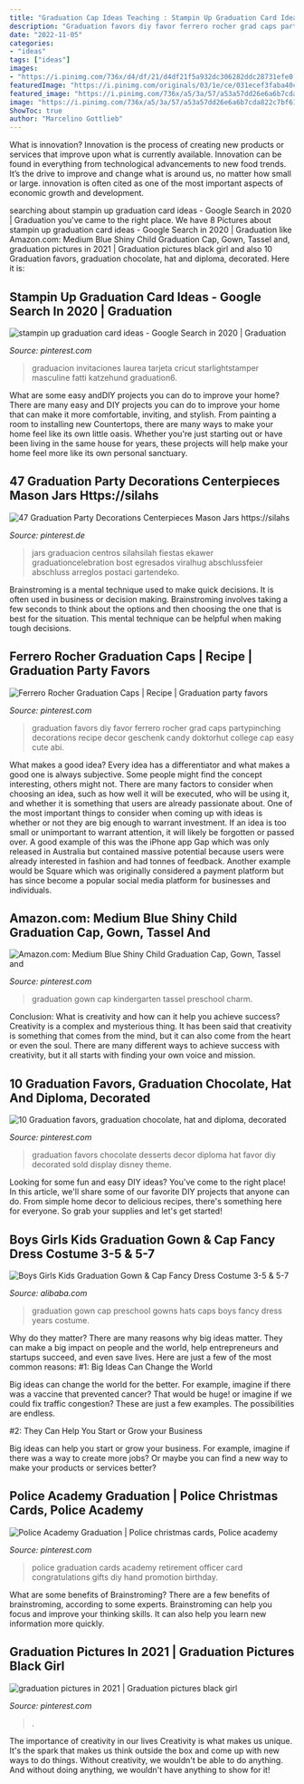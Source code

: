 ```yaml
---
title: "Graduation Cap Ideas Teaching : Stampin Up Graduation Card Ideas"
description: "Graduation favors diy favor ferrero rocher grad caps partypinching decorations recipe decor geschenk candy doktorhut college cap easy cute abi"
date: "2022-11-05"
categories:
- "ideas"
tags: ["ideas"]
images:
- "https://i.pinimg.com/736x/d4/df/21/d4df21f5a932dc306282ddc28731efe0.jpg"
featuredImage: "https://i.pinimg.com/originals/03/1e/ce/031ecef3faba40c1105c4ffcea02d93f.jpg"
featured_image: "https://i.pinimg.com/736x/a5/3a/57/a53a57dd26e6a6b7cda822c7bf61430a.jpg"
image: "https://i.pinimg.com/736x/a5/3a/57/a53a57dd26e6a6b7cda822c7bf61430a.jpg"
ShowToc: true
author: "Marcelino Gottlieb"
---
```



What is innovation?
Innovation is the process of creating new products or services that improve upon what is currently available. Innovation can be found in everything from technological advancements to new food trends. It’s the drive to improve and change what is around us, no matter how small or large. innovation is often cited as one of the most important aspects of economic growth and development.

	

		
searching about stampin up graduation card ideas - Google Search in 2020 | Graduation you've came to the right place. We have 8 Pictures about stampin up graduation card ideas - Google Search in 2020 | Graduation like Amazon.com: Medium Blue Shiny Child Graduation Cap, Gown, Tassel and, graduation pictures in 2021 | Graduation pictures black girl and also 10 Graduation favors, graduation chocolate, hat and diploma, decorated. Here it is:
		
    
## Stampin Up Graduation Card Ideas - Google Search In 2020 | Graduation

<img loading=lazy src="https://i.pinimg.com/736x/cc/38/59/cc3859ec58714d9e0ed9dfcfd6b976c8.jpg" onerror="this.onerror=null;this.src='https://tse1.mm.bing.net/th?id=OIP.IMoyhhwu1EP2VTCDD7cKRwHaJ4&amp;pid=15.1';" alt="stampin up graduation card ideas - Google Search in 2020 | Graduation">

_Source: pinterest.com_

>graduacion invitaciones laurea tarjeta cricut starlightstamper masculine fatti katzehund graduation6. 

	

What are some easy andDIY projects you can do to improve your home?
There are many easy and DIY projects you can do to improve your home that can make it more comfortable, inviting, and stylish. From painting a room to installing new Countertops, there are many ways to make your home feel like its own little oasis. Whether you're just starting out or have been living in the same house for years, these projects will help make your home feel more like its own personal sanctuary.

    
## 47 Graduation Party Decorations Centerpieces Mason Jars Https://silahs

<img loading=lazy src="https://i.pinimg.com/736x/a5/3a/57/a53a57dd26e6a6b7cda822c7bf61430a.jpg" onerror="this.onerror=null;this.src='https://tse4.mm.bing.net/th?id=OIP.ww9WQBvKOVmRauGxEV40yAHaLP&amp;pid=15.1';" alt="47 Graduation Party Decorations Centerpieces Mason Jars https://silahs">

_Source: pinterest.de_

>jars graduacion centros silahsilah fiestas ekawer graduationcelebration bost egresados viralhug abschlussfeier abschluss arreglos postaci gartendeko. 

	

Brainstroming is a mental technique used to make quick decisions. It is often used in business or decision making. Brainstroming involves taking a few seconds to think about the options and then choosing the one that is best for the situation. This mental technique can be helpful when making tough decisions.

    
## Ferrero Rocher Graduation Caps | Recipe | Graduation Party Favors

<img loading=lazy src="https://i.pinimg.com/736x/d4/df/21/d4df21f5a932dc306282ddc28731efe0.jpg" onerror="this.onerror=null;this.src='https://tse4.mm.bing.net/th?id=OIP.70p0I-Guv-TgP_CFr3Eo4wHaLG&amp;pid=15.1';" alt="Ferrero Rocher Graduation Caps | Recipe | Graduation party favors">

_Source: pinterest.com_

>graduation favors diy favor ferrero rocher grad caps partypinching decorations recipe decor geschenk candy doktorhut college cap easy cute abi. 

	

What makes a good idea?
Every idea has a differentiator and what makes a good one is always subjective. Some people might find the concept interesting, others might not. There are many factors to consider when choosing an idea, such as how well it will be executed, who will be using it, and whether it is something that users are already passionate about. 
One of the most important things to consider when coming up with ideas is whether or not they are big enough to warrant investment. If an idea is too small or unimportant to warrant attention, it will likely be forgotten or passed over. A good example of this was the iPhone app Gap which was only released in Australia but contained massive potential because users were already interested in fashion and had tonnes of feedback. Another example would be Square which was originally considered a payment platform but has since become a popular social media platform for businesses and individuals.

    
## Amazon.com: Medium Blue Shiny Child Graduation Cap, Gown, Tassel And

<img loading=lazy src="https://i.pinimg.com/736x/6e/e1/c7/6ee1c7da0e18c9c584edf821a9bf5867.jpg" onerror="this.onerror=null;this.src='https://tse3.mm.bing.net/th?id=OIP.l9SJ9t43zCyZF7NBWfJY-gHaMv&amp;pid=15.1';" alt="Amazon.com: Medium Blue Shiny Child Graduation Cap, Gown, Tassel and">

_Source: pinterest.com_

>graduation gown cap kindergarten tassel preschool charm. 

	

Conclusion: What is creativity and how can it help you achieve success?
Creativity is a complex and mysterious thing. It has been said that creativity is something that comes from the mind, but it can also come from the heart or even the soul. There are many different ways to achieve success with creativity, but it all starts with finding your own voice and mission.

    
## 10 Graduation Favors, Graduation Chocolate, Hat And Diploma, Decorated

<img loading=lazy src="https://i.pinimg.com/originals/03/1e/ce/031ecef3faba40c1105c4ffcea02d93f.jpg" onerror="this.onerror=null;this.src='https://tse1.mm.bing.net/th?id=OIP.jG1Iu1o6tJ5fEJro36S-HAHaJ4&amp;pid=15.1';" alt="10 Graduation favors, graduation chocolate, hat and diploma, decorated">

_Source: pinterest.com_

>graduation favors chocolate desserts decor diploma hat favor diy decorated sold display disney theme. 

	

Looking for some fun and easy DIY ideas? You've come to the right place! In this article, we'll share some of our favorite DIY projects that anyone can do. From simple home decor to delicious recipes, there's something here for everyone. So grab your supplies and let's get started!

    
## Boys Girls Kids Graduation Gown &amp; Cap Fancy Dress Costume 3-5 &amp; 5-7

<img loading=lazy src="https://sc01.alicdn.com/kf/HTB1SYmcGFXXXXXzXFXXq6xXFXXXX/200363391/HTB1SYmcGFXXXXXzXFXXq6xXFXXXX.jpg" onerror="this.onerror=null;this.src='https://tse1.mm.bing.net/th?id=OIP.BSfv3pNFUx06ug1dIUAtfgHaKl&amp;pid=15.1';" alt="Boys Girls Kids Graduation Gown &amp; Cap Fancy Dress Costume 3-5 &amp; 5-7">

_Source: alibaba.com_

>graduation gown cap preschool gowns hats caps boys fancy dress years costume. 

	

Why do they matter?
There are many reasons why big ideas matter. They can make a big impact on people and the world, help entrepreneurs and startups succeed, and even save lives. Here are just a few of the most common reasons:
#1: Big Ideas Can Change the World

Big ideas can change the world for the better. For example, imagine if there was a vaccine that prevented cancer? That would be huge! or imagine if we could fix traffic congestion? These are just a few examples. The possibilities are endless.

#2: They Can Help You Start or Grow your Business

Big ideas can help you start or grow your business. For example, imagine if there was a way to create more jobs? Or maybe you can find a new way to make your products or services better?

    
## Police Academy Graduation | Police Christmas Cards, Police Academy

<img loading=lazy src="https://i.pinimg.com/736x/b0/68/c7/b068c7713a326cbf93840842297d5053--police-academy-graduation-gift-graduation-cards.jpg" onerror="this.onerror=null;this.src='https://tse1.mm.bing.net/th?id=OIP.sO2LMIJLYZU-JS1jNzUxXgHaJ3&amp;pid=15.1';" alt="Police Academy Graduation | Police christmas cards, Police academy">

_Source: pinterest.com_

>police graduation cards academy retirement officer card congratulations gifts diy hand promotion birthday. 

	

What are some benefits of Brainstroming?
There are a few benefits of brainstroming, according to some experts. Brainstroming can help you focus and improve your thinking skills. It can also help you learn new information more quickly.

    
## Graduation Pictures In 2021 | Graduation Pictures Black Girl

<img loading=lazy src="https://i.pinimg.com/736x/95/a4/50/95a4504e9f6e6a58569ebb4af55542c1.jpg" onerror="this.onerror=null;this.src='https://tse3.mm.bing.net/th?id=OIP.mhrNXfqGa2bx_pDn9cBALgHaLH&amp;pid=15.1';" alt="graduation pictures in 2021 | Graduation pictures black girl">

_Source: pinterest.com_

>. 

	

The importance of creativity in our lives
Creativity is what makes us unique. It's the spark that makes us think outside the box and come up with new ways to do things. Without creativity, we wouldn't be able to do anything. And without doing anything, we wouldn't have anything to show for it!

